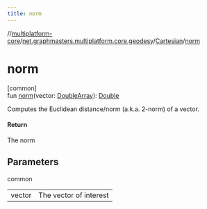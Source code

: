 ```yaml
---
title: norm
---
```

//[multiplatform-core](../../../index.html)/[net.graphmasters.multiplatform.core.geodesy](../index.html)/[Cartesian](index.html)/[norm](norm.html)



# norm



[common]\
fun [norm](norm.html)(vector: [DoubleArray](https://kotlinlang.org/api/latest/jvm/stdlib/kotlin/-double-array/index.html)): [Double](https://kotlinlang.org/api/latest/jvm/stdlib/kotlin/-double/index.html)



Computes the Euclidean distance/norm (a.k.a. 2-norm) of a vector.



#### Return



The norm



## Parameters


common

| | |
|---|---|
| vector | The vector of interest |




